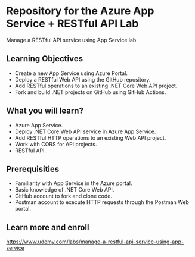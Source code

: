 # Repository for the Azure App Service + RESTful API Lab
Manage a RESTful API service using App Service lab

## Learning Objectives
- Create a new App Service using Azure Portal.
- Deploy a RESTful Web API using the GitHub repository.
- Add RESTful operations to an existing .NET Core Web API project.
- Fork and build .NET projects on GitHub using GitHub Actions.

## What you will learn?
- Azure App Service.
- Deploy .NET Core Web API service in Azure App Service.
- Add RESTful HTTP operations to an existing Web API project.
- Work with CORS for API projects.
- RESTful API.

## Prerequisities
- Familiarity with App Service in the Azure portal.
- Basic knowledge of .NET Core Web API.
- GitHub account to fork and clone code.
- Postman account to execute HTTP requests through the Postman Web portal.

## Learn more and enroll
https://www.udemy.com/labs/manage-a-restful-api-service-using-app-service
